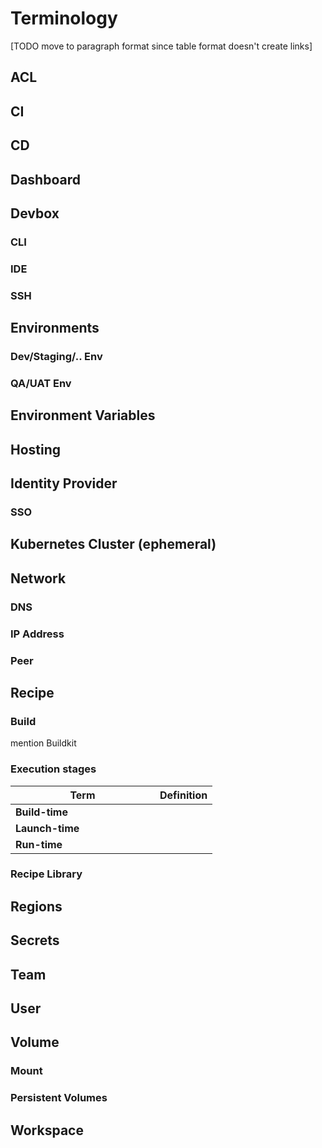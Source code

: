 # Terminology

\[TODO move to paragraph format since table format doesn't create links]


## ACL

## CI

## CD

## Dashboard

## Devbox

### CLI

### IDE

### SSH

## Environments

### Dev/Staging/.. Env

### QA/UAT Env

## Environment Variables

## Hosting

## Identity Provider

### SSO

## Kubernetes Cluster (ephemeral)

## Network

### DNS

### IP Address

### Peer

## Recipe

### Build
mention Buildkit

### Execution stages
<table data-full-width="false">
    <thead>
        <tr>
            <th width="215">Term</th>
            <th>Definition</th>
        </tr>
    </thead>
    <tbody>
        <tr>
            <td><strong>Build-time</strong></td>
            <td></td>
        </tr>
        <tr>
            <td><strong>Launch-time</strong></td>
            <td></td>
        </tr>
        <tr>
            <td><strong>Run-time</strong></td>
            <td></td>
        </tr>
    </tbody>
</table>


### Recipe Library

## Regions

## Secrets

## Team

## User

## Volume

### Mount

### Persistent Volumes

## Workspace

